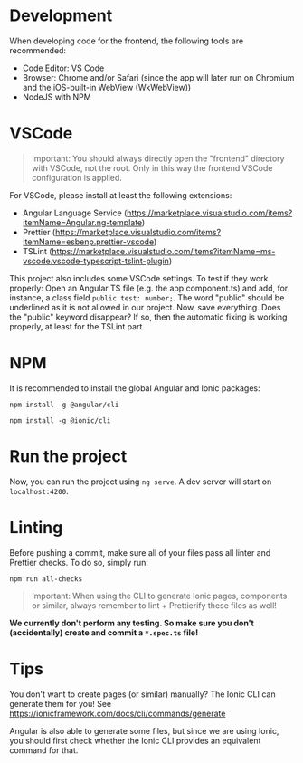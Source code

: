 # Development

When developing code for the frontend, the following tools are recommended:

- Code Editor: VS Code
- Browser: Chrome and/or Safari (since the app will later run on Chromium and the iOS-built-in WebView (WkWebView))
- NodeJS with NPM

# VSCode 

> Important: You should always directly open the "frontend" directory with VSCode, not the root. Only in this way the frontend VSCode configuration is applied.

For VSCode, please install at least the following extensions:
- Angular Language Service (https://marketplace.visualstudio.com/items?itemName=Angular.ng-template)
- Prettier (https://marketplace.visualstudio.com/items?itemName=esbenp.prettier-vscode)
- TSLint (https://marketplace.visualstudio.com/items?itemName=ms-vscode.vscode-typescript-tslint-plugin)

This project also includes some VSCode settings. To test if they work properly: Open an Angular TS file (e.g. the app.component.ts) and add, for instance, a class field `public test: number;`. The word "public" should be underlined as it is not allowed in our project. Now, save everything. Does the "public" keyword disappear? If so, then the automatic fixing is working properly, at least for the TSLint part.


# NPM

It is recommended to install the global Angular and Ionic packages:

```
npm install -g @angular/cli
```

```
npm install -g @ionic/cli
````

# Run the project

Now, you can run the project using `ng serve`. A dev server will start on `localhost:4200`.

# Linting

Before pushing a commit, make sure all of your files pass all linter and Prettier checks. To do so, simply run:

```
npm run all-checks
```

> Important: When using the CLI to generate Ionic pages, components or similar, always remember to lint + Prettierify these files as well!

**We currently don't perform any testing. So make sure you don't (accidentally) create and commit a `*.spec.ts` file!**

# Tips

You don't want to create pages (or similar) manually? The Ionic CLI can generate them for you! See https://ionicframework.com/docs/cli/commands/generate

Angular is also able to generate some files, but since we are using Ionic, you should first check whether the Ionic CLI provides an equivalent command for that.
